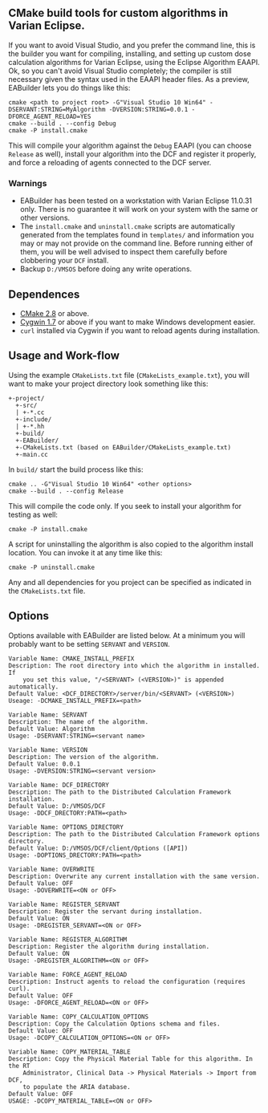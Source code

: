 ## CMake build tools for custom algorithms in Varian Eclipse.
If you want to avoid Visual Studio, and you prefer the command line, this is the builder you want for compiling, installing, and setting up custom dose calculation algorithms for Varian Eclipse, using the Eclipse Algorithm EAAPI.
Ok, so you can't avoid Visual Studio completely; the compiler is still necessary given the syntax used in the EAAPI header files.
As a preview, EABuilder lets you do things like this:

    cmake <path to project root> -G"Visual Studio 10 Win64" -DSERVANT:STRING=MyAlgorithm -DVERSION:STRING=0.0.1 -DFORCE_AGENT_RELOAD=YES
    cmake --build . --config Debug
    cmake -P install.cmake

This will compile your algorithm against the `Debug` EAAPI (you can choose `Release` as well), install your algorithm into the DCF and register it properly, and force a reloading of agents connected to the DCF server.

### Warnings

 - EABuilder has been tested on a workstation with Varian Eclipse 11.0.31 only. There is no guarantee it will work on your system with the same or other versions.
 - The `install.cmake` and `uninstall.cmake` scripts are automatically generated from the templates found in `templates/` and information you may or may not provide on the command line. Before running either of them, you will be well advised to inspect them carefully before clobbering your `DCF` install.
 - Backup `D:/VMSOS` before doing any write operations.

## Dependences
 - [CMake 2.8](http://www.cmake.org/cmake/resources/software.html) or above.
 - [Cygwin 1.7](https://www.cygwin.com/) or above if you want to make Windows development  easier.
 - `curl` installed via Cygwin if you want to reload agents during installation.

## Usage and Work-flow
Using the example `CMakeLists.txt` file (`CMakeLists_example.txt`), you will want to make your project directory look something like this:

    +-project/
      +-src/
      | +-*.cc
      +-include/
      | +-*.hh
      +-build/
      +-EABuilder/
      +-CMakeLists.txt (based on EABuilder/CMakeLists_example.txt)
      +-main.cc

In `build/` start the build process like this:

    cmake .. -G"Visual Studio 10 Win64" <other options>
    cmake --build . --config Release

This will compile the code only. If you seek to install your algorithm for testing as well:

    cmake -P install.cmake

A script for uninstalling the algorithm is also copied to the algorithm install location. You can invoke it at any time like this:

    cmake -P uninstall.cmake 

Any and all dependencies for you project can be specified as indicated in the `CMakeLists.txt` file.


## Options
Options available with EABuilder are listed below. At a minimum you will probably want to be setting `SERVANT` and `VERSION`. 

    Variable Name: CMAKE_INSTALL_PREFIX
    Description: The root directory into which the algorithm in installed. If
        you set this value, "/<SERVANT> (<VERSION>)" is appended automatically.
    Default Value: <DCF_DIRECTORY>/server/bin/<SERVANT> (<VERSION>)
    Useage: -DCMAKE_INSTALL_PREFIX=<path>

    Variable Name: SERVANT
    Description: The name of the algorithm.
    Default Value: Algorithm
    Usage: -DSERVANT:STRING=<servant name>

    Variable Name: VERSION
    Description: The version of the algorithm.
    Default Value: 0.0.1
    Usage: -DVERSION:STRING=<servant version>

    Variable Name: DCF_DIRECTORY
    Description: The path to the Distributed Calculation Framework installation.
    Default Value: D:/VMSOS/DCF
    Usage: -DDCF_DRECTORY:PATH=<path>

    Variable Name: OPTIONS_DIRECTORY
    Description: The path to the Distributed Calculation Framework options directory.
    Default Value: D:/VMSOS/DCF/client/Options ([API])
    Usage: -DOPTIONS_DRECTORY:PATH=<path>

    Variable Name: OVERWRITE
    Description: Overwrite any current installation with the same version.
    Default Value: OFF
    Usage: -DOVERWRITE=<ON or OFF>

    Variable Name: REGISTER_SERVANT
    Description: Register the servant during installation.
    Default Value: ON
    Usage: -DREGISTER_SERVANT=<ON or OFF>

    Variable Name: REGISTER_ALGORITHM
    Description: Register the algorithm during installation.
    Default Value: ON
    Usage: -DREGISTER_ALGORITHM=<ON or OFF>

    Variable Name: FORCE_AGENT_RELOAD
    Description: Instruct agents to reload the configuration (requires curl).
    Default Value: OFF
    Usage: -DFORCE_AGENT_RELOAD=<ON or OFF>

    Variable Name: COPY_CALCULATION_OPTIONS
    Description: Copy the Calculation Options schema and files.
    Default Value: OFF
    Usage: -DCOPY_CALCULATION_OPTIONS=<ON or OFF>

    Variable Name: COPY_MATERIAL_TABLE
    Description: Copy the Physical Material Table for this algorithm. In the RT
        Administrator, Clinical Data -> Physical Materials -> Import from DCF,
        to populate the ARIA database.
    Default Value: OFF
    USAGE: -DCOPY_MATERIAL_TABLE=<ON or OFF>

